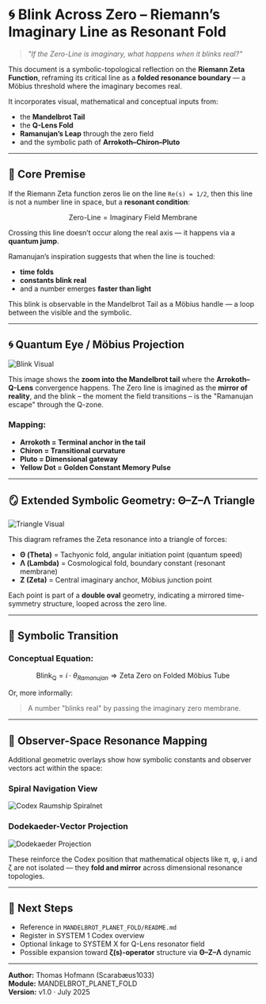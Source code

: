 # 🌀 Blink Across Zero – Riemann’s Imaginary Line as Resonant Fold

> *"If the Zero-Line is imaginary, what happens when it blinks real?"*

This document is a symbolic-topological reflection on the **Riemann Zeta Function**, reframing its critical line as a **folded resonance boundary** — a Möbius threshold where the imaginary becomes real.

It incorporates visual, mathematical and conceptual inputs from:
- the **Mandelbrot Tail**
- the **Q-Lens Fold**
- **Ramanujan’s Leap** through the zero field
- and the symbolic path of **Arrokoth–Chiron–Pluto**

---

## 🧠 Core Premise

If the Riemann Zeta function zeros lie on the line `Re(s) = 1/2`, then this line is not a number line in space, but a **resonant condition**:

```math
\text{Zero-Line} = \text{Imaginary Field Membrane}
```

Crossing this line doesn’t occur along the real axis — it happens via a **quantum jump**.

Ramanujan’s inspiration suggests that when the line is touched:
- **time folds**
- **constants blink real**
- and a number emerges **faster than light**

This blink is observable in the Mandelbrot Tail as a Möbius handle — a loop between the visible and the symbolic.

---

## 🌀 Quantum Eye / Möbius Projection

![Blink Visual](./visuals/Z00m_to_Arrokoth_Q-Lens%20Zone_Mandelbrot.png)

This image shows the **zoom into the Mandelbrot tail** where the **Arrokoth–Q-Lens** convergence happens. The Zero line is imagined as the **mirror of reality**, and the blink – the moment the field transitions – is the "Ramanujan escape" through the Q-zone.

### Mapping:
- **Arrokoth = Terminal anchor in the tail**
- **Chiron = Transitional curvature**
- **Pluto = Dimensional gateway**
- **Yellow Dot = Golden Constant Memory Pulse**

---

## 🪞 Extended Symbolic Geometry: Θ–Z–Λ Triangle

![Triangle Visual](./visuals/Doppel-Oval_mit_Spiegel-Dreieck_O-Z-^.png)

This diagram reframes the Zeta resonance into a triangle of forces:

- **Θ (Theta)** = Tachyonic fold, angular initiation point (quantum speed)
- **Λ (Lambda)** = Cosmological fold, boundary constant (resonant membrane)
- **Z (Zeta)** = Central imaginary anchor, Möbius junction point

Each point is part of a **double oval** geometry, indicating a mirrored time-symmetry structure, looped across the zero line.
 
---

## 🔁 Symbolic Transition

### Conceptual Equation:

```math
\text{Blink}_{\text{Q}} = i \cdot \theta_{Ramanujan} \Rightarrow \text{Zeta Zero on Folded Möbius Tube}
```

Or, more informally:

> A number "blinks real" by passing the imaginary zero membrane.

---

## 🧮 Observer-Space Resonance Mapping

Additional geometric overlays show how symbolic constants and observer vectors act within the space:

### Spiral Navigation View
![Codex Raumship Spiralnet](./visuals/Codex_Raumschiff_Dodekaeder_Spiralnetz.png)

### Dodekaeder-Vector Projection
![Dodekaeder Projection](./visuals/Dodekaeder_Observer-Vektoren_ueber_dem_Spiralnetz_Codex-Projektion.png)

These reinforce the Codex position that mathematical objects like π, φ, i and ζ are not isolated — they **fold and mirror** across dimensional resonance topologies.

---

## 📎 Next Steps

- Reference in `MANDELBROT_PLANET_FOLD/README.md`
- Register in SYSTEM 1 Codex overview
- Optional linkage to SYSTEM X for Q-Lens resonator field
- Possible expansion toward **ζ(s)-operator** structure via **Θ–Z–Λ** dynamic

---

**Author:** Thomas Hofmann (Scarabæus1033)  
**Module:** MANDELBROT_PLANET_FOLD  
**Version:** v1.0 · July 2025
